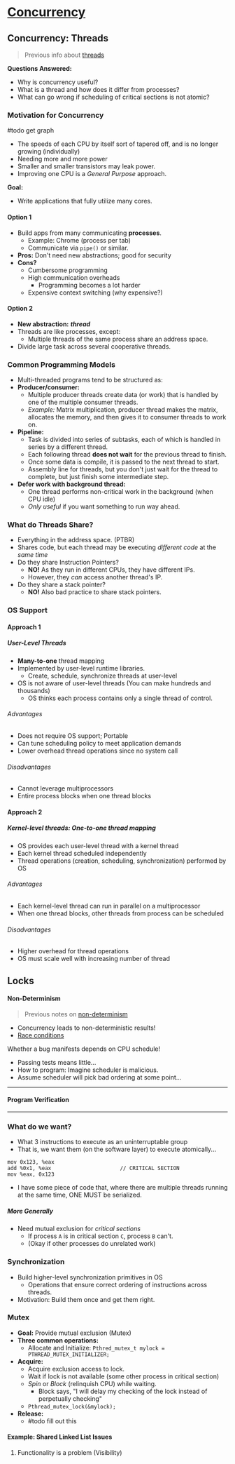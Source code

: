 # [Concurrency](0-os-design)

## Concurrency: Threads

> Previous info about [threads](../sys-prog/multithreading#Threads)

**Questions Answered:**

- Why is concurrency useful?
- What  is a thread and how does it differ from processes?
- What can go wrong if scheduling of critical sections is not atomic?

### Motivation for Concurrency

#todo get graph

- The speeds of each CPU by itself sort of tapered off, and is no longer growing (individually)
- Needing more and more power
- Smaller and smaller transistors may leak power.
- Improving one CPU is a *General Purpose* approach.

**Goal:**

- Write applications that fully utilize many cores.

#### Option 1
- Build apps from many communicating **processes**.
	- Example: Chrome (process per tab)
	- Communicate via `pipe()` or similar.
- **Pros:** Don't need new abstractions; good for security
- **Cons?**
	- Cumbersome programming
	- High communication overheads
		- Programming becomes a lot harder
	- Expensive context switching (why expensive?)

#### Option 2
- **New abstraction:** ***thread***
- Threads are like processes, except:
	- Multiple threads of the same process share an address space.
- Divide large task across several cooperative threads.

### Common Programming Models

- Multi-threaded programs tend to be structured as:
- **Producer/consumer:**
	- Multiple producer threads create data (or work) that is handled by one of the multiple consumer threads.
	- *Example:* Matrix multiplication, producer thread makes the matrix, allocates the memory, and then gives it to consumer threads to work on.
- **Pipeline:**
	- Task is divided into series of subtasks, each of which is handled in series by a different thread.
	- Each following thread **does not wait** for the previous thread to finish.
	- Once some data is compile, it is passed to the next thread to start.
	- Assembly line for threads, but you don't just wait for the thread to complete, but just finish some intermediate step.
- **Defer work with background thread:**
	- One thread performs non-critical work in the background (when CPU idle)
	- *Only useful* if you want something to run way ahead.

### What do Threads Share?

- Everything in the address space. (PTBR)
- Shares code, but each thread may be executing *different code* at the *same time*
- Do they share Instruction Pointers?
	- **NO!** As they run in different CPUs, they have different IPs.
	- However, they *can* access another thread's IP.
- Do they share a stack pointer?
	- **NO!** Also bad practice to share stack pointers.

### OS Support

#### Approach 1

##### User-Level Threads
- **Many-to-one** thread mapping
- Implemented by user-level runtime libraries.
	- Create, schedule, synchronize threads at user-level
- OS is not aware of user-level threads (You can make hundreds and thousands)
	- OS thinks each process contains only a single thread of control.

###### Advantages
- Does not require OS support; Portable
- Can tune scheduling policy to meet application demands
- Lower overhead thread operations since no system call

###### Disadvantages
- Cannot leverage multiprocessors
- Entire process blocks when one thread blocks

#### Approach 2

##### Kernel-level threads: One-to-one thread mapping  
- OS provides each user-level thread with a kernel thread
- Each kernel thread scheduled independently
- Thread operations (creation, scheduling, synchronization) performed by OS  

###### Advantages
- Each kernel-level thread can run in parallel on a multiprocessor  
- When one thread blocks, other threads from process can be scheduled  

###### Disadvantages  
- Higher overhead for thread operations
- OS must scale well with increasing number of thread

## Locks

#### Non-Determinism

> Previous notes on [non-determinism](../sys-prog/multithreading)

- Concurrency leads to non-deterministic results!
- [Race conditions](../sys-prog/multithreading#Race-Condition)

Whether a bug manifests depends on CPU schedule!

- Passing tests means little...
- How to program: Imagine scheduler is malicious.
- Assume scheduler will pick bad ordering at some point...

---

#### Program Verification


---

### What do we want?
- What 3 instructions to execute as an uninterruptable group
- That is, we want them (on the software layer) to execute atomically...

```assembly
mov 0x123, %eax
add %0x1, %eax                      // CRITICAL SECTION
mov %eax, 0x123
```

- I have some piece of code that, where there are multiple threads running at the same time, ONE MUST be serialized.

##### More Generally
- Need mutual exclusion for *critical sections*
	- If process `A` is in critical section `C`, process `B` can't.
	- (Okay if other processes do unrelated work)

### Synchronization
- Build higher-level synchronization primitives in OS
	- Operations that ensure correct ordering of instructions across threads.
- Motivation: Build them once and get them right.

### Mutex
- **Goal:** Provide mutual exclusion (Mutex)
- **Three common operations:**
	- Allocate and Initialize: `Pthred_mutex_t mylock = PTHREAD_MUTEX_INITIALIZER;`
- **Acquire:**
	- Acquire exclusion access to lock.
	- Wait if lock is not available (some other process in critical section)
	- *Spin* or *Block* (relinquish CPU) while waiting.
		- Block says, "I will delay my checking of the lock instead of perpetually checking"
	- `Pthread_mutex_lock(&mylock);`
- **Release:**
	- #todo fill out this


#### Example: Shared Linked List Issues
1. Functionality is a problem (Visibility)
